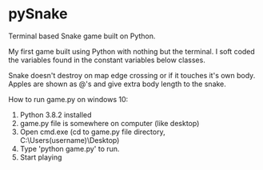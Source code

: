 # pySnake
Terminal based Snake game built on Python.

My first game built using Python with nothing but the terminal.
I soft coded the variables found in the constant variables below classes.

Snake doesn't destroy on map edge crossing or if it touches it's own body. 
Apples are shown as @'s and give extra body length to the snake.

How to run game.py on windows 10:
1. Python 3.8.2 installed
2. game.py file is somewhere on computer (like desktop)
3. Open cmd.exe (cd to game.py file directory, C:\Users\(username)\Desktop)
4. Type 'python game.py' to run.
5. Start playing
